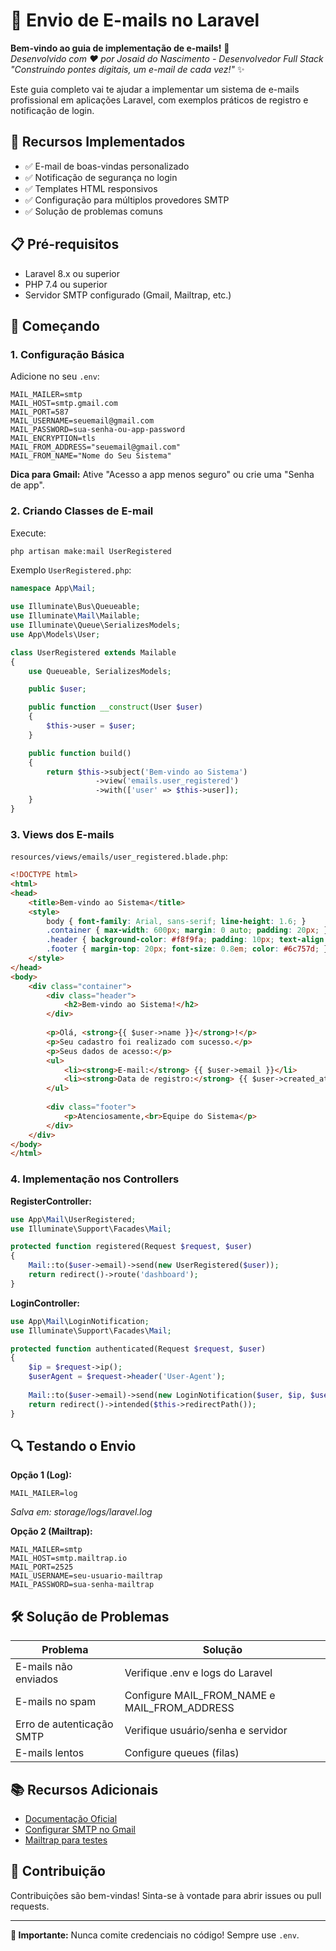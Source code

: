 # 📧 Envio de E-mails no Laravel

**Bem-vindo ao guia de implementação de e-mails!** 👋  
*Desenvolvido com ❤️ por Josaid do Nascimento - Desenvolvedor Full Stack*  
*"Construindo pontes digitais, um e-mail de cada vez!"* ✨

Este guia completo vai te ajudar a implementar um sistema de e-mails profissional em aplicações Laravel, com exemplos práticos de registro e notificação de login.

## 🌟 Recursos Implementados
- ✅ E-mail de boas-vindas personalizado
- ✅ Notificação de segurança no login
- ✅ Templates HTML responsivos
- ✅ Configuração para múltiplos provedores SMTP
- ✅ Solução de problemas comuns

## 📋 Pré-requisitos
- Laravel 8.x ou superior
- PHP 7.4 ou superior
- Servidor SMTP configurado (Gmail, Mailtrap, etc.)


## 🚀 Começando

### 1. Configuração Básica
Adicione no seu `.env`:
```env
MAIL_MAILER=smtp
MAIL_HOST=smtp.gmail.com
MAIL_PORT=587
MAIL_USERNAME=seuemail@gmail.com
MAIL_PASSWORD=sua-senha-ou-app-password
MAIL_ENCRYPTION=tls
MAIL_FROM_ADDRESS="seuemail@gmail.com"
MAIL_FROM_NAME="Nome do Seu Sistema"
```

**Dica para Gmail:** Ative "Acesso a app menos seguro" ou crie uma "Senha de app".

### 2. Criando Classes de E-mail
Execute:
```bash
php artisan make:mail UserRegistered
```

Exemplo `UserRegistered.php`:
```php
namespace App\Mail;

use Illuminate\Bus\Queueable;
use Illuminate\Mail\Mailable;
use Illuminate\Queue\SerializesModels;
use App\Models\User;

class UserRegistered extends Mailable
{
    use Queueable, SerializesModels;

    public $user;

    public function __construct(User $user)
    {
        $this->user = $user;
    }

    public function build()
    {
        return $this->subject('Bem-vindo ao Sistema')
                   ->view('emails.user_registered')
                   ->with(['user' => $this->user]);
    }
}
```

### 3. Views dos E-mails
`resources/views/emails/user_registered.blade.php`:
```html
<!DOCTYPE html>
<html>
<head>
    <title>Bem-vindo ao Sistema</title>
    <style>
        body { font-family: Arial, sans-serif; line-height: 1.6; }
        .container { max-width: 600px; margin: 0 auto; padding: 20px; }
        .header { background-color: #f8f9fa; padding: 10px; text-align: center; }
        .footer { margin-top: 20px; font-size: 0.8em; color: #6c757d; }
    </style>
</head>
<body>
    <div class="container">
        <div class="header">
            <h2>Bem-vindo ao Sistema!</h2>
        </div>
        
        <p>Olá, <strong>{{ $user->name }}</strong>!</p>
        <p>Seu cadastro foi realizado com sucesso.</p>
        <p>Seus dados de acesso:</p>
        <ul>
            <li><strong>E-mail:</strong> {{ $user->email }}</li>
            <li><strong>Data de registro:</strong> {{ $user->created_at->format('d/m/Y H:i') }}</li>
        </ul>
        
        <div class="footer">
            <p>Atenciosamente,<br>Equipe do Sistema</p>
        </div>
    </div>
</body>
</html>
```

### 4. Implementação nos Controllers
**RegisterController:**
```php
use App\Mail\UserRegistered;
use Illuminate\Support\Facades\Mail;

protected function registered(Request $request, $user)
{
    Mail::to($user->email)->send(new UserRegistered($user));
    return redirect()->route('dashboard');
}
```

**LoginController:**
```php
use App\Mail\LoginNotification;
use Illuminate\Support\Facades\Mail;

protected function authenticated(Request $request, $user)
{
    $ip = $request->ip();
    $userAgent = $request->header('User-Agent');
    
    Mail::to($user->email)->send(new LoginNotification($user, $ip, $userAgent));
    return redirect()->intended($this->redirectPath());
}
```

## 🔍 Testando o Envio
**Opção 1 (Log):**
```env
MAIL_MAILER=log
```
*Salva em: storage/logs/laravel.log*

**Opção 2 (Mailtrap):**
```env
MAIL_MAILER=smtp
MAIL_HOST=smtp.mailtrap.io
MAIL_PORT=2525
MAIL_USERNAME=seu-usuario-mailtrap
MAIL_PASSWORD=sua-senha-mailtrap
```

## 🛠 Solução de Problemas
| Problema                  | Solução                                      |
|---------------------------|---------------------------------------------|
| E-mails não enviados      | Verifique .env e logs do Laravel            |
| E-mails no spam           | Configure MAIL_FROM_NAME e MAIL_FROM_ADDRESS|
| Erro de autenticação SMTP | Verifique usuário/senha e servidor          |
| E-mails lentos            | Configure queues (filas)                    |

## 📚 Recursos Adicionais
- [Documentação Oficial](https://laravel.com/docs/mail)
- [Configurar SMTP no Gmail](https://support.google.com/mail/answer/7126229)
- [Mailtrap para testes](https://mailtrap.io/)

## 🤝 Contribuição
Contribuições são bem-vindas! Sinta-se à vontade para abrir issues ou pull requests.

---

**🎯 Importante:** Nunca comite credenciais no código! Sempre use `.env`.
```
